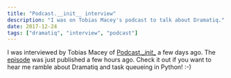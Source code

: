 ```yaml
---
title: "Podcast.__init__ interview"
description: "I was on Tobias Macey's podcast to talk about Dramatiq."
date: 2017-12-24
tags: ["dramatiq", "interview", "podcast"]
---
```


I was interviewed by Tobias Macey of [Podcast.\__init__][podcast] a few
days ago.  The [episode] was just published a few hours ago.  Check it
out if you want to hear me ramble about Dramatiq and task queueing in
Python! :-)


[podcast]: https://www.podcastinit.com
[episode]: https://www.podcastinit.com/dramatiq-with-bogdan-popa-episode-141/
